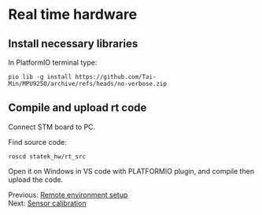 # Real time hardware

## Install necessary libraries
In PlatformIO terminal type:
```
pio lib -g install https://github.com/Tai-Min/MPU9250/archive/refs/heads/no-verbose.zip
```

## Compile and upload rt code
Connect STM board to PC.

Find source code:
```
roscd statek_hw/rt_src
```
Open it on Windows in VS code with PLATFORMIO plugin, and compile then upload the code.

Previous: [Remote environment setup](https://github.com/Tai-Min/Statek-UAV/blob/master/instructions/04_remote_environment_setup.md)</br>
Next: [Sensor calibration](https://github.com/Tai-Min/Statek-UAV/blob/master/instructions/06_sensor_calibration.md)
